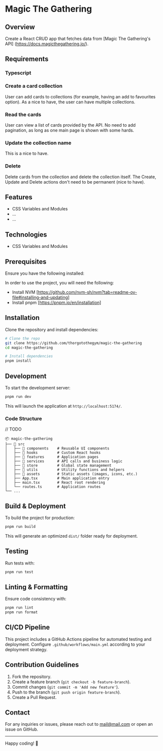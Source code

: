 # Magic The Gathering

## Overview

Create a React CRUD app that fetches data from [Magic The Gathering's API] (https://docs.magicthegathering.io/).

## Requirements

### Typescript

### Create a card collection

User can add cards to collections (for example, having an add to favourites option).
As a nice to have, the user can have multiple collections.

### Read the cards

User can view a list of cards provided by the API. No need to add pagination, as long as one main page
is shown with some hards.

### Update the collection name

This is a nice to have.

### Delete

Delete cards from the collection and delete the collection itself.
The Create, Update and Delete actions don't need to be permanent (nice to have).

## Features

- CSS Variables and Modules
- ...
- ...

## Technologies

- CSS Variables and Modules

## Prerequisites

Ensure you have the following installed:

In order to use the project, you will need the following:

- Install NVM [https://github.com/nvm-sh/nvm?tab=readme-ov-file#installing-and-updating]
- Install pnpm [https://pnpm.io/en/installation]

## Installation

Clone the repository and install dependencies:

```bash
# Clone the repo
git clone https://github.com/thorgotothegym/magic-the-gathering
cd magic-the-gathering

# Install dependencies
pnpm install
```

## Development

To start the development server:

```bash
pnpm run dev
```

This will launch the application at `http://localhost:5174/`.

### Code Structure

// TODO

```
📦 magic-the-gathering
├── 📂 src
│   ├── 📂 components    # Reusable UI components
│   ├── 📂 hooks         # Custom React hooks
│   ├── 📂 features      # Application pages
│   ├── 📂 services      # API calls and business logic
│   ├── 📂 store         # Global state management
│   ├── 📂 utils         # Utility functions and helpers
│   ├── 📂 assets        # Static assets (images, icons, etc.)
│   ├── App.tsx         # Main application entry
│   ├── main.tsx        # React root rendering
│   └── routes.ts       # Application routes
└── ...
```

## Build & Deployment

To build the project for production:

```bash
pnpm run build
```

This will generate an optimized `dist/` folder ready for deployment.

## Testing

Run tests with:

```bash
pnpm run test
```

## Linting & Formatting

Ensure code consistency with:

```bash
pnpm run lint
pnpm run format
```

## CI/CD Pipeline

This project includes a GitHub Actions pipeline for automated testing and deployment. Configure `.github/workflows/main.yml` according to your deployment strategy.

## Contribution Guidelines

1. Fork the repository.
2. Create a feature branch (`git checkout -b feature-branch`).
3. Commit changes (`git commit -m 'Add new feature'`).
4. Push to the branch (`git push origin feature-branch`).
5. Create a Pull Request.

## Contact

For any inquiries or issues, please reach out to [mail@mail.com](mail@mail.com) or open an issue on GitHub.

---

Happy coding! 🚀
